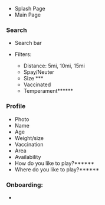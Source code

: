 - Splash Page
- Main Page

### Search
- Search bar

- Filters:
  - Distance: 5mi, 10mi, 15mi
  - Spay/Neuter
  - Size ***
  - Vaccinated
  - Temperament******

### Profile
- Photo
- Name
- Age 
- Weight/size 
- Vaccination
- Area 
- Availability
- How do you like to play?****** 
- Where do you like to play?****** 

### Onboarding:
- 


